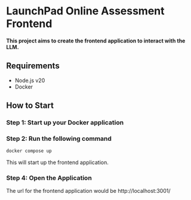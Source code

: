 # LaunchPad Online Assessment Frontend

#### This project aims to create the frontend application to interact with the LLM.

## Requirements
- Node.js v20
- Docker

## How to Start

### Step 1: Start up your Docker application

### Step 2: Run the following command
```bash
docker compose up
```
This will start up the frontend application.

### Step 4: Open the Application

The url for the frontend application would be http://localhost:3001/
